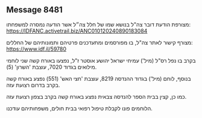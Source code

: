 ## Message 8481

מצורפת הודעת דובר צה"ל בנושא שמו של חלל צה״ל אשר הודעה נמסרה למשפחתו:
https://IDFANC.activetrail.biz/ANC010120240890183084

מצורף קישור לאתר צה"ל, בו מפורסמים ומתעדכנים פרטיהם ותמונותיהם של החללים:
https://www.idf.il/59780

בקרב בו נפל רס"ל (מיל') עמיחי ישראל יהושע אוסטר ז"ל, נפצעו באורח קשה שני לוחמי מילואים בגדוד 7020, עוצבת 'השרון' (5).

בנוסף, לוחם (מיל') בגדוד ההנדסה 8219, עוצבת 'חצי האש' (551) נפצע באורח קשה בקרב בדרום רצועת עזה.

כמו כן, קצין בבית הספר להנדסה צבאית נפצע באורח קשה בקרב בצפון רצועת עזה. 

הלוחמים פונו לקבלת טיפול רפואי בבית חולים, משפחותיהם עודכנו.

